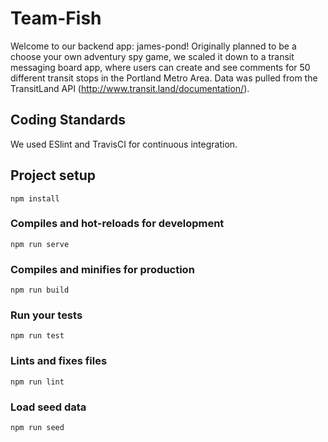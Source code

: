 # Team-Fish
Welcome to our backend app: james-pond! Originally planned to be a choose your own adventury spy game, we scaled it down to a transit messaging board app, where users can create and see comments for 50 different transit stops in the Portland Metro Area. Data was pulled from the TransitLand API (http://www.transit.land/documentation/).

## Coding Standards

We used ESlint and TravisCI for continuous integration. 

## Project setup
```npm install```

### Compiles and hot-reloads for development
```npm run serve```

### Compiles and minifies for production
```npm run build```

### Run your tests
```npm run test```

### Lints and fixes files
```npm run lint```

### Load seed data
```npm run seed```
